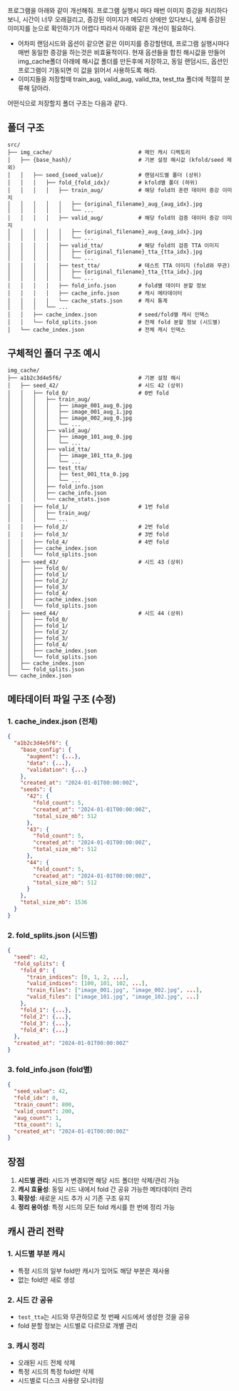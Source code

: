 프로그램을 아래와 같이 개선해줘.
프로그램 실행시 마다 매번 이미지 증강을 처리하다보니, 시간이 너무 오래걸리고, 증강된 이미지가 메모리 상에만 있다보니, 실제 증강된 이미지를 눈으로 확인하기가 어렵다 따라서 아래와 같은 개선이 필요하다.
- 어차피 랜덤시드와 옵션이 같으면 같은 이미지를 증강할텐데, 프로그램 실행시마다 매번 동일한 증강을 하는것은 비효율적이다. 현재 옵션들을 합친 해시값을 만들어 img_cache폴더 아래에 해시값 폴더를 만든후에 저장하고, 동일 랜덤시드, 옵션인 프로그램이 기동되면 이 값을 읽어서 사용하도록 해라.
- 이미지들을 저장할때 train_aug, valid_aug, valid_tta, test_tta 폴더에 적절히 분류해 담아라.

어떤식으로 저장할지 폴더 구조는 다음과 같다.

## 폴더 구조

```
src/
├── img_cache/                           # 메인 캐시 디렉토리
│   ├── {base_hash}/                     # 기본 설정 해시값 (kfold/seed 제외)
│   │   ├── seed_{seed_value}/           # 랜덤시드별 폴더 (상위)
│   │   │   ├── fold_{fold_idx}/         # kfold별 폴더 (하위)
│   │   │   │   ├── train_aug/           # 해당 fold의 훈련 데이터 증강 이미지
│   │   │   │   │   ├── {original_filename}_aug_{aug_idx}.jpg
│   │   │   │   │   └── ...
│   │   │   │   ├── valid_aug/           # 해당 fold의 검증 데이터 증강 이미지
│   │   │   │   │   ├── {original_filename}_aug_{aug_idx}.jpg
│   │   │   │   │   └── ...
│   │   │   │   ├── valid_tta/           # 해당 fold의 검증 TTA 이미지
│   │   │   │   │   ├── {original_filename}_tta_{tta_idx}.jpg
│   │   │   │   │   └── ...
│   │   │   │   ├── test_tta/            # 테스트 TTA 이미지 (fold와 무관)
│   │   │   │   │   ├── {original_filename}_tta_{tta_idx}.jpg
│   │   │   │   │   └── ...
│   │   │   │   ├── fold_info.json       # fold별 데이터 분할 정보
│   │   │   │   ├── cache_info.json      # 캐시 메타데이터
│   │   │   │   └── cache_stats.json     # 캐시 통계
│   │   │   └── ...
│   │   ├── cache_index.json             # seed/fold별 캐시 인덱스
│   │   └── fold_splits.json             # 전체 fold 분할 정보 (시드별)
│   └── cache_index.json                 # 전체 캐시 인덱스
```

## 구체적인 폴더 구조 예시

```
img_cache/
├── a1b2c3d4e5f6/                        # 기본 설정 해시
│   ├── seed_42/                         # 시드 42 (상위)
│   │   ├── fold_0/                      # 0번 fold
│   │   │   ├── train_aug/
│   │   │   │   ├── image_001_aug_0.jpg
│   │   │   │   ├── image_001_aug_1.jpg
│   │   │   │   ├── image_002_aug_0.jpg
│   │   │   │   └── ...
│   │   │   ├── valid_aug/
│   │   │   │   ├── image_101_aug_0.jpg
│   │   │   │   └── ...
│   │   │   ├── valid_tta/
│   │   │   │   ├── image_101_tta_0.jpg
│   │   │   │   └── ...
│   │   │   ├── test_tta/
│   │   │   │   ├── test_001_tta_0.jpg
│   │   │   │   └── ...
│   │   │   ├── fold_info.json
│   │   │   ├── cache_info.json
│   │   │   └── cache_stats.json
│   │   ├── fold_1/                      # 1번 fold
│   │   │   ├── train_aug/
│   │   │   └── ...
│   │   ├── fold_2/                      # 2번 fold
│   │   ├── fold_3/                      # 3번 fold
│   │   ├── fold_4/                      # 4번 fold
│   │   ├── cache_index.json
│   │   └── fold_splits.json
│   ├── seed_43/                         # 시드 43 (상위)
│   │   ├── fold_0/
│   │   ├── fold_1/
│   │   ├── fold_2/
│   │   ├── fold_3/
│   │   ├── fold_4/
│   │   ├── cache_index.json
│   │   └── fold_splits.json
│   ├── seed_44/                         # 시드 44 (상위)
│   │   ├── fold_0/
│   │   ├── fold_1/
│   │   ├── fold_2/
│   │   ├── fold_3/
│   │   ├── fold_4/
│   │   ├── cache_index.json
│   │   └── fold_splits.json
│   ├── cache_index.json
│   └── fold_splits.json
└── cache_index.json
```

## 메타데이터 파일 구조 (수정)

### 1. cache_index.json (전체)
```json
{
  "a1b2c3d4e5f6": {
    "base_config": {
      "augment": {...},
      "data": {...},
      "validation": {...}
    },
    "created_at": "2024-01-01T00:00:00Z",
    "seeds": {
      "42": {
        "fold_count": 5,
        "created_at": "2024-01-01T00:00:00Z",
        "total_size_mb": 512
      },
      "43": {
        "fold_count": 5,
        "created_at": "2024-01-01T00:00:00Z",
        "total_size_mb": 512
      },
      "44": {
        "fold_count": 5,
        "created_at": "2024-01-01T00:00:00Z",
        "total_size_mb": 512
      }
    },
    "total_size_mb": 1536
  }
}
```

### 2. fold_splits.json (시드별)
```json
{
  "seed": 42,
  "fold_splits": {
    "fold_0": {
      "train_indices": [0, 1, 2, ...],
      "valid_indices": [100, 101, 102, ...],
      "train_files": ["image_001.jpg", "image_002.jpg", ...],
      "valid_files": ["image_101.jpg", "image_102.jpg", ...]
    },
    "fold_1": {...},
    "fold_2": {...},
    "fold_3": {...},
    "fold_4": {...}
  },
  "created_at": "2024-01-01T00:00:00Z"
}
```

### 3. fold_info.json (fold별)
```json
{
  "seed_value": 42,
  "fold_idx": 0,
  "train_count": 800,
  "valid_count": 200,
  "aug_count": 1,
  "tta_count": 1,
  "created_at": "2024-01-01T00:00:00Z"
}
```

## 장점

1. **시드별 관리**: 시드가 변경되면 해당 시드 폴더만 삭제/관리 가능
2. **캐시 효율성**: 동일 시드 내에서 fold 간 공유 가능한 메타데이터 관리
3. **확장성**: 새로운 시드 추가 시 기존 구조 유지
4. **정리 용이성**: 특정 시드의 모든 fold 캐시를 한 번에 정리 가능

## 캐시 관리 전략

### 1. 시드별 부분 캐시
- 특정 시드의 일부 fold만 캐시가 있어도 해당 부분은 재사용
- 없는 fold만 새로 생성

### 2. 시드 간 공유
- `test_tta`는 시드와 무관하므로 첫 번째 시드에서 생성한 것을 공유
- fold 분할 정보는 시드별로 다르므로 개별 관리

### 3. 캐시 정리
- 오래된 시드 전체 삭제
- 특정 시드의 특정 fold만 삭제
- 시드별로 디스크 사용량 모니터링
